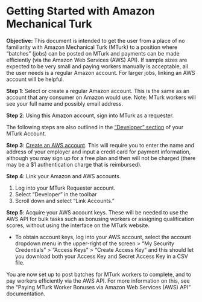 # Getting Started with Amazon Mechanical Turk

**Objective:** This document is intended to get the user from a place of no familiarity with Amazon Mechanical Turk (MTurk) to a position where “batches” (jobs) can be posted on MTurk and payments can be made efficiently (via the Amazon Web Services (AWS) API). If sample sizes are expected to be very small and paying workers manually is acceptable, all the user needs is a regular Amazon account. For larger jobs, linking an AWS account will be helpful. 

**Step 1**: Select or create a regular Amazon account. This is the same as an account that any consumer on Amazon would use.
Note: MTurk workers will see your full name and possibly email address.

**Step 2**: Using this Amazon account, sign into MTurk as a requester.

The following steps are also outlined in the [“Developer” section](https://requester.mturk.com/developer) of your MTurk Account.

**Step 3**: [Create an AWS account](https://aws-portal.amazon.com/gp/aws/developer/registration/index.html). This will require you to enter the name and address of your employer and input a credit card for payment information, although you may sign up for a free plan and then will not be charged (there may be a $1 authentication charge that is reimbursed).

**Step 4**: Link your Amazon and AWS accounts.
1.	Log into your MTurk Requester account.
2.	Select “Developer” in the toolbar
3.	Scroll down and select “Link Accounts.”

**Step 5**: Acquire your AWS account keys. These will be needed to use the AWS API for bulk tasks such as bonusing workers or assigning qualification scores, without using the interface on the MTurk website.

  * To obtain account keys, log into your AWS account, select the account dropdown menu in the upper-right of the screen > “My Security Credentials” > “Access Keys” > “Create Access Key” and this should let you download both your Access Key and Secret Access Key in a CSV file.

You are now set up to post batches for MTurk workers to complete, and to pay workers efficiently via the AWS API. For more information on this, see the “Paying MTurk Worker Bonuses via Amazon Web Services (AWS) API” documentation.
